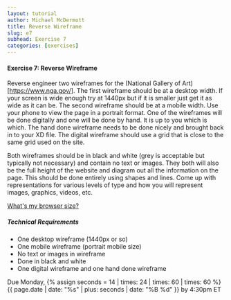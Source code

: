 ```yaml
---
layout: tutorial
author: Michael McDermott
title: Reverse Wireframe
slug: e7
subhead: Exercise 7
categories: [exercises]
---
```

#### Exercise 7: Reverse Wireframe
Reverse engineer two wireframes for the (National Gallery of Art)[https://www.nga.gov/]. The first wireframe should be at a desktop width. If your screen is wide enough try at 1440px but if it is smaller just get it as wide as it can be. The second wireframe should be at a mobile width. Use your phone to view the page in a portrait format. One of the wireframes will be done digitally and one will be done by hand. It is up to you which is which. The hand done wireframe needs to be done nicely and brought back in to your XD file. The digital wireframe should use a grid that is close to the same grid used on the site.

Both wireframes should be in black and white (grey is acceptable but typically not necessary) and contain no text or images. They both will also be the full height of the website and diagram out all the information on the page. This should be done entirely using shapes and lines. Come up with representations for various levels of type and how you will represent images, graphics, videos, etc.

[What's my browser size?](https://www.webfx.com/tools/whats-my-browser-size/)

##### Technical Requirements
* One desktop wireframe (1440px or so)
* One mobile wireframe (portrait mobile size)
* No text or images in wireframe
* Done in black and white
* One digital wireframe and one hand done wireframe

<span class="due">Due Monday, {% assign seconds = 14 | times: 24 | times: 60 | times: 60 %}{{ page.date | date: "%s" | plus: seconds | date: "%B %d" }} by 4:30pm ET</span>
